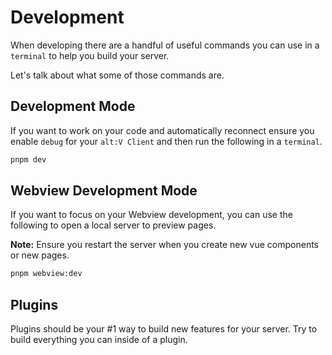 # Development

When developing there are a handful of useful commands you can use in a `terminal` to help you build your server.

Let's talk about what some of those commands are.

## Development Mode

If you want to work on your code and automatically reconnect ensure you enable `debug` for your `alt:V Client` and then run the following in a `terminal`.

```sh
pnpm dev
```

## Webview Development Mode

If you want to focus on your Webview development, you can use the following to open a local server to preview pages.

**Note:** Ensure you restart the server when you create new vue components or new pages.

```sh
pnpm webview:dev
```

## Plugins

Plugins should be your #1 way to build new features for your server. Try to build everything you can inside of a plugin.
